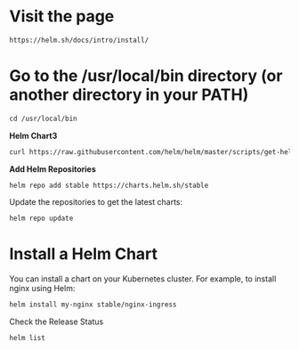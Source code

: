 # Visit the page
```xml
https://helm.sh/docs/intro/install/
```

# Go to the /usr/local/bin directory (or another directory in your PATH)
```xml
cd /usr/local/bin
```

**Helm Chart3**
```xml
curl https://raw.githubusercontent.com/helm/helm/master/scripts/get-helm-3 | bash
```
**Add Helm Repositories**
```xml
helm repo add stable https://charts.helm.sh/stable
```
Update the repositories to get the latest charts:
```xml
helm repo update
```

# Install a Helm Chart
You can install a chart on your Kubernetes cluster. For example, to install nginx using Helm:
```xml
helm install my-nginx stable/nginx-ingress
```

Check the Release Status
```xml
helm list
```
